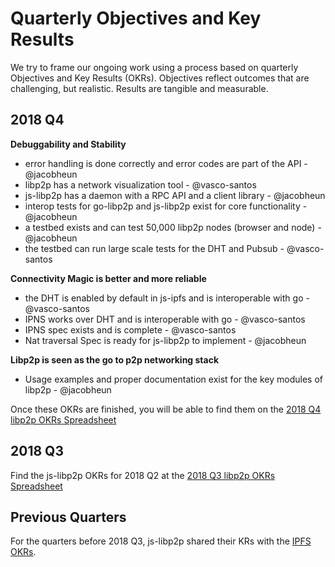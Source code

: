 # Quarterly Objectives and Key Results

We try to frame our ongoing work using a process based on quarterly Objectives and Key Results (OKRs). Objectives reflect outcomes that are challenging, but realistic. Results are tangible and measurable.

## 2018 Q4

**Debuggability and Stability**
- error handling is done correctly and error codes are part of the API - @jacobheun
- libp2p has a network visualization tool - @vasco-santos
- js-libp2p has a daemon with a RPC API and a client library - @jacobheun
- interop tests for go-libp2p and js-libp2p exist for core functionality - @jacobheun
- a testbed exists and can test 50,000 libp2p nodes (browser and node) - @jacobheun
- the testbed can run large scale tests for the DHT and Pubsub - @vasco-santos

**Connectivity Magic is better and more reliable**
- the DHT is enabled by default in js-ipfs and is interoperable with go - @vasco-santos
- IPNS works over DHT and is interoperable with go - @vasco-santos
- IPNS spec exists and is complete - @vasco-santos
- Nat traversal Spec is ready for js-libp2p to implement - @jacobheun

**Libp2p is seen as the go to p2p networking stack**
- Usage examples and proper documentation exist for the key modules of libp2p - @jacobheun

Once these OKRs are finished, you will be able to find them on the [2018 Q4 libp2p OKRs Spreadsheet](https://docs.google.com/spreadsheets/d/1BYwmbVicgo6_tOHAbgiUXWge8Ej0qR1M_gAUulazmrg/edit#gid=1241853194)

## 2018 Q3

Find the js-libp2p OKRs for 2018 Q2 at the [2018 Q3 libp2p OKRs Spreadsheet](https://docs.google.com/spreadsheets/d/1HTXfgR5FyPTFhsTkFPRThkeMvHvCgJOaAs7BSl_vQ_0/edit#gid=1241853194)

## Previous Quarters

For the quarters before 2018 Q3, js-libp2p shared their KRs with the [IPFS OKRs](https://github.com/ipfs/js-ipfs/blob/master/OKR.md).

